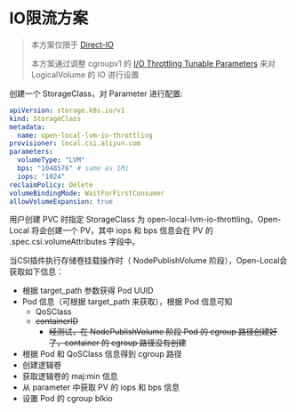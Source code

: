 # IO限流方案

> 本方案仅限于 [Direct-IO](https://access.redhat.com/documentation/en-us/red_hat_enterprise_linux/5/html/global_file_system/s1-manage-direct-io)
>
> 本方案通过调整 cgroupv1 的 [I/O Throttling Tunable Parameters](https://access.redhat.com/documentation/en-us/red_hat_enterprise_linux/6/html/resource_management_guide/ch-subsystems_and_tunable_parameters#blkio-throttling) 来对 LogicalVolume 的 IO 进行设置

创建一个 StorageClass，对 Parameter 进行配置:

```yaml
apiVersion: storage.k8s.io/v1
kind: StorageClass
metadata:
  name: open-local-lvm-io-throttling
provisioner: local.csi.aliyun.com
parameters:
  volumeType: "LVM"
  bps: "1048576" # same as 1Mi
  iops: "1024"
reclaimPolicy: Delete
volumeBindingMode: WaitForFirstConsumer
allowVolumeExpansion: true
```

用户创建 PVC 时指定 StorageClass 为 open-local-lvm-io-throttling，Open-Local 将会创建一个 PV，其中 iops 和 bps 信息会在 PV 的 .spec.csi.volumeAttributes 字段中。

当CSI插件执行存储卷挂载操作时（ NodePublishVolume 阶段），Open-Local会获取如下信息：

- 根据 target_path 参数获得 Pod UUID
- Pod 信息（可根据 target_path 来获取），根据 Pod 信息可知
  - QoSClass
  - ~~containerID~~
    - ~~经测试，在 NodePublishVolume 阶段 Pod 的 cgroup 路径创建好了，container 的 cgroup 路径没有创建~~
- 根据 Pod 和 QoSClass 信息得到 cgroup 路径
- 创建逻辑卷
- 获取逻辑卷的 maj:min 信息
- 从 parameter 中获取 PV 的 iops 和 bps 信息
- 设置 Pod 的 cgroup blkio
